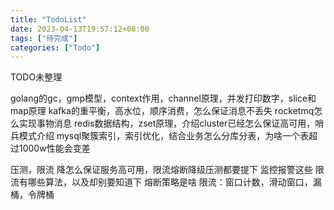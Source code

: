 ```yaml
---
title: "TodoList"
date: 2023-04-13T19:57:12+08:00
tags: ["待完成"]
categories: ["Todo"]
---
```


TODO未整理

golang的gc，gmp模型，context作用，channel原理，并发打印数字，slice和map原理
kafka的重平衡，高水位，顺序消费，怎么保证消息不丢失
rocketmq怎么实现事物消息
redis数据结构，zset原理，介绍cluster已经怎么保证高可用，哨兵模式介绍
mysql聚簇索引，索引优化，结合业务怎么分库分表，为啥一个表超过1000w性能会变差


压测，限流
降怎么保证服务高可用，限流熔断降级压测都要提下
监控报警这些
限流有哪些算法，以及却别要知道下
熔断策略是啥
限流：窗口计数，滑动窗口，漏桶，令牌桶